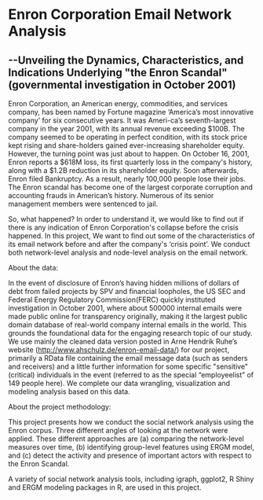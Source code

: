 # Enron Corporation Email Network Analysis
## --Unveiling the Dynamics, Characteristics, and Indications Underlying "the Enron Scandal" (governmental investigation in October 2001)

Enron Corporation, an American energy, commodities, and services company, has been named by Fortune magazine ‘America’s most innovative company’ for six consecutive years. It was Ameri-ca’s seventh-largest company in the year 2001, with its annual revenue exceeding $100B. The company seemed to be operating in perfect condition, with its stock price kept rising and share-holders gained ever-increasing shareholder equity. However, the turning point was just about to happen. On October 16, 2001, Enron reports a $618M loss, its first quarterly loss in the company's history, along with a $1.2B reduction in its shareholder equity. Soon afterwards, Enron filed Bankruptcy. As a result, nearly 100,000 people lose their jobs. The Enron scandal has become one of the largest corporate corruption and accounting frauds in American’s history. Numerous of its senior management members were sentenced to jail. 

So, what happened? In order to understand it, we would like to find out if there is any indication of Enron Corporation's collapse before the crisis happened. In this project, We want to find out some of the characteristics of its email network before and after the company's ‘crisis point’. We conduct both network-level analysis and node-level analysis on the email network.

About the data:

In the event of disclosure of Enron’s having hidden millions of dollars of debt from failed projects by SPV and financial loopholes, the US SEC and Federal Energy Regulatory Commission(FERC) quickly instituted investigation in October 2001, where about 500000 internal emails were made public online for transparency originally, making it the largest public domain database of real-world company internal emails in the world. This grounds the foundational data for the engaging research topic of our study. We use mainly the cleaned data version posted in Arne Hendrik Ruhe’s website (http://www.ahschulz.de/enron-email-data/) for our project, primarily a RData file containing the email message data (such as senders and receivers) and a little further information for some specific "sensitive" (critical) individuals in the event (referred to as the special “employeelist” of 149 people here). We complete our data wrangling, visualization and modeling analysis based on this data.

About the project methodology:

This project presents how we conduct the social network analysis using the Enron corpus. Three different angles of looking at the network were applied. These different approaches are (a) comparing the network-level measures over time, (b) identifying group-level features using ERGM model, and (c) detect the activity and presence of important actors with respect to the Enron Scandal.

A variety of social network analysis tools, including igraph, ggplot2, R Shiny and ERGM modeling packages in R, are used in this project.

